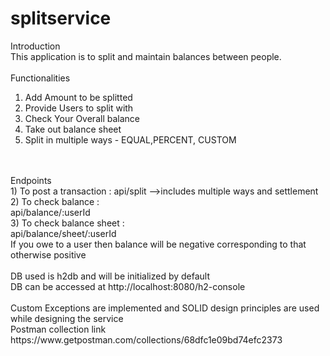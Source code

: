 # splitservice
Introduction<br/>
This application is to split and maintain balances between people.
<br/>
<br/>
Functionalities<br/>
1) Add Amount to be splitted<br/>
2) Provide Users to split with<br/>
3) Check Your Overall balance<br/>
4) Take out balance sheet<br/>
5) Split in multiple ways - EQUAL,PERCENT, CUSTOM<br/>
<br/>
<br/>
Endpoints<br/>
1) To post a transaction : 
    api/split -->includes multiple ways and settlement<br/>
2) To check balance :<br/>
    api/balance/:userId<br/>
3) To check balance sheet :<br/>
    api/balance/sheet/:userId<br/>
    If you owe to a user then balance will be negative corresponding to that otherwise positive
<br/>
<br/>
DB used is h2db and will be initialized by default<br/>
DB can be accessed at http://localhost:8080/h2-console
<br/>
<br/>
Custom Exceptions are implemented and SOLID design principles are used while designing the service<br/>
Postman collection link https://www.getpostman.com/collections/68dfc1e09bd74efc2373
